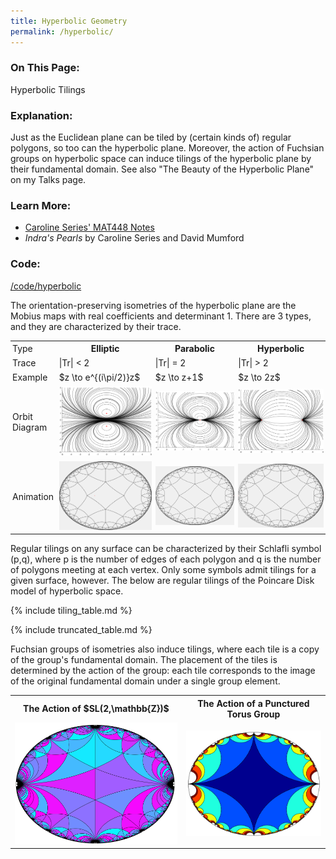 ```yaml
---
title: Hyperbolic Geometry
permalink: /hyperbolic/
---
```


<h3>On This Page:</h3> 
Hyperbolic Tilings

<h3>Explanation:</h3> 
Just as the Euclidean plane can be tiled by (certain kinds of) regular polygons, so too can the hyperbolic plane. 
Moreover, the action of Fuchsian groups on hyperbolic space can induce tilings of the hyperbolic plane by their fundamental domain. 
See also "The Beauty of the Hyperbolic Plane" on my Talks page.

<h3>Learn More:</h3>
<ul>
<li><a href ="http://homepages.warwick.ac.uk/~masbb/">Caroline Series' MAT448 Notes</a></li>
<li><i>Indra's Pearls</i> by Caroline Series and David Mumford</li>
</ul>

<h3>Code:</h3>
<a href ="https://github.com/ibeach/ibeach.github.io/tree/master/code/hyperbolic">/code/hyperbolic</a>

The orientation-preserving isometries of the hyperbolic plane are the Mobius maps with real coefficients and determinant 1. 
There are 3 types, and they are characterized by their trace.

<table>
<tr>
	<td style="padding: 3px;">Type</td>
	<th style="padding: 3px;">Elliptic</th>
	<th style="padding: 3px;">Parabolic</th>
	<th style="padding: 3px;">Hyperbolic</th>
</tr>
<tr>
	<td style="padding: 3px;">Trace</td>
	<td style="padding: 3px;">|Tr| < 2</td>
	<td style="padding: 3px;">|Tr| = 2</td>
	<td style="padding: 3px;">|Tr| > 2</td>
</tr>
<tr>
	<td style="padding: 3px;">Example</td>
	<td style="padding: 3px;">$z \to e^{(i\pi/2)}z$</td>
	<td style="padding: 3px;">$z \to z+1$</td>
	<td style="padding: 3px;">$z \to 2z$</td>
</tr>
<tr>
	<td style="padding: 3px;">Orbit Diagram</td>
	<td style="padding: 3px;"><img src="\images\hyperbolic\elliptic.png"></td>
	<td style="padding: 3px;"><img src="\images\hyperbolic\parabolic.png"></td>
	<td style="padding: 3px;"><img src="\images\hyperbolic\hyperbolic.png"></td>
</tr>
<tr>
	<td style="padding: 3px;">Animation</td>
	<td style="padding: 3px;"><img src="\images\hyperbolic\4_5_elliptic.gif"></td>
	<td style="padding: 3px;"><img src="\images\hyperbolic\4_5_parabolic.gif"></td>
	<td style="padding: 3px;"><img src="\images\hyperbolic\4_5_hyperbolic.gif"></td>
</tr>
</table>

Regular tilings on any surface can be characterized by their Schlafli symbol (p,q), where p is the number of edges of each polygon and q is the number of polygons meeting at each vertex. 
Only some symbols admit tilings for a given surface, however.
The below are regular tilings of the Poincare Disk model of hyperbolic space.

{% include tiling_table.md %}

{% include truncated_table.md %}

Fuchsian groups of isometries also induce tilings, where each tile is a copy of the group's fundamental domain. 
The placement of the tiles is determined by the action of the group: each tile corresponds to the image of the original fundamental domain under a single group element.

<table>
<tr>
	<th>The Action of $SL(2,\mathbb{Z})$ </th>
	<th>The Action of a Punctured Torus Group </th>
</tr>
<tr>
	<td><img src="\images\hyperbolic\sl2z_cool.png" style="width:500px;"></td>
	<td><img src="\images\hyperbolic\torus.png" style="width:500px;"></td>
</tr>
</table>
